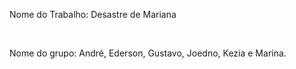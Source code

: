 <p> Nome do Trabalho: Desastre de Mariana </p>
<br>
<p>Nome do grupo: André, Ederson, Gustavo, Joedno, Kezia e Marina.</p>
